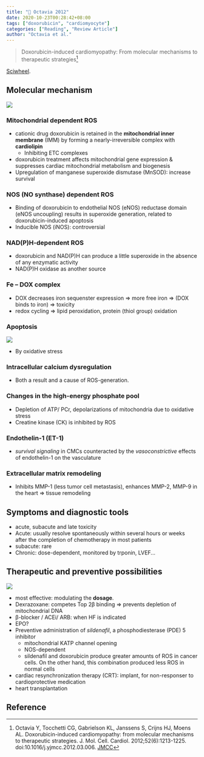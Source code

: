 ```yaml
---
title: "📒 Octavia 2012"
date: 2020-10-23T00:28:42+08:00
tags: ["doxorubicin", "cardiomyocyte"]
categories: ["Reading", "Review Article"]
author: "Octavia et al."
---
```


> Doxorubicin-induced cardiomyopathy: From molecular mechanisms to therapeutic strategies[^Octavia2012]

[Sciwheel](https://sciwheel.com/work/#/items/3314818).

<!--more-->

## Molecular mechanism
![](https://els-jbs-prod-cdn.literatumonline.com/cms/attachment/040a1539-69cf-4811-a276-7d41095fcbc5/gr1_lrg.jpg)

### Mitochondrial dependent ROS
* cationic drug doxorubicin is retained in the **mitochondrial inner membrane** (IMM) by forming a nearly-irreversible complex with **cardiolipin**
    * Inhibiting ETC complexes
* doxorubicin treatment affects mitochondrial gene expression & suppresses cardiac mitochondrial metabolism and biogenesis
* Upregulation of manganese superoxide dismutase (MnSOD): increase survival
### NOS (NO synthase) dependent ROS
* Binding of doxorubicin to endothelial NOS (eNOS) reductase domain (eNOS uncoupling) results in superoxide generation, related to doxorubicin-induced apoptosis
* Inducible NOS (iNOS): controversial
### NAD(P)H-dependent ROS
* doxorubicin and NAD(P)H can produce a little superoxide in the absence of any enzymatic activity
* NAD(P)H oxidase as another source
### Fe – DOX complex
* DOX decreases iron sequenster expression => more free iron => (DOX binds to iron) => toxicity
* redox cycling => lipid peroxidation, protein (thiol group) oxidation
### Apoptosis
![](https://els-jbs-prod-cdn.literatumonline.com/cms/attachment/3564db86-287a-4a46-8434-649c67129f46/gr2_lrg.jpg)

* By oxidative stress
### Intracellular calcium dysregulation
* Both a result and a cause of ROS-generation.
### Changes in the high-energy phosphate pool
* Depletion of ATP/ PCr, depolarizations of mitochondria due to oxidative stress
* Creatine kinase (CK) is inhibited by ROS
### Endothelin-1 (ET-1)
* *survival signaling* in CMCs counteracted by the *vasoconstrictive* effects of endothelin-1 on the vasculature
### Extracellular matrix remodeling
* Inhibits MMP-1 (less tumor cell metastasis), enhances MMP-2, MMP-9 in the heart => tissue remodeling
## Symptoms and diagnostic tools
* acute, subacute and late toxicity
* Acute: usually resolve spontaneously within several hours or weeks after the completion of chemotherapy in most patients
* subacute: rare
* Chronic: dose-dependent, monitored by trponin, LVEF...
## Therapeutic and preventive possibilities
![](https://els-jbs-prod-cdn.literatumonline.com/cms/attachment/68e0f631-5761-488a-be6a-361b05f7e88e/gr3_lrg.jpg)
* most effective: modulating the **dosage**.
* Dexrazoxane: competes Top 2β binding => prevents depletion of mitochondrial DNA
* β-blocker / ACEi/ ARB: when HF is indicated
* EPO?
* Preventive administration of *sildenafil*, a phosphodiesterase (PDE) 5 inhibitor
    * mitochondrial KATP channel opening
    * NOS-dependent
    * sildenafil and doxorubicin produce greater amounts of ROS in cancer cells. On the other hand, this combination produced less ROS in normal cells
* cardiac resynchronization therapy (CRT): implant, for non-responser to cardioprotective medication
* heart transplantation

## Reference

[^Octavia2012]: Octavia Y, Tocchetti CG, Gabrielson KL, Janssens S, Crijns HJ, Moens AL. Doxorubicin-induced cardiomyopathy: from molecular mechanisms to therapeutic strategies. J. Mol. Cell. Cardiol. 2012;52(6):1213-1225. doi:10.1016/j.yjmcc.2012.03.006. [JMCC](https://www.jmmc-online.com/article/S0022-2828(12)00115-0/fulltext)
